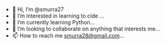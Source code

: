 - 👋 Hi, I’m @smurra27
- 👀 I’m interested in learning to cide ...
- 🌱 I’m currently learning Python...
- 💞️ I’m looking to collaborate on anything that interests me...
- 📫 How to reach me smurra28@gmail.com...

<!---
smurra27/smurra27 is a ✨ special ✨ repository because its `README.md` (this file) appears on your GitHub profile.
You can click the Preview link to take a look at your changes.
--->
